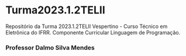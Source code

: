 # Turma2023.1.2TELII
Repositório da Turma 2023.1.2TELII Vespertino - Curso Técnico em Eletrônica do IFRR. Componente Curricular Linguagem de Programação.
### Professor Dalmo Silva Mendes
